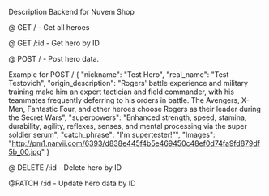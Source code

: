 Description
Backend for Nuvem Shop

@ GET / - Get all heroes

@ GET /:id - Get hero by ID

@ POST / - Post hero data. 

Example for POST /
{
    "nickname": "Test Hero",
    "real_name": "Test Testovich",
    "origin_description": "Rogers' battle experience and military training make him an expert tactician and field commander, with his teammates frequently deferring        to his orders in battle. The Avengers, X-Men, Fantastic Four, and other heroes choose Rogers as their leader during the Secret Wars",
    "superpowers": "Enhanced strength, speed, stamina, durability, agility, reflexes, senses, and mental processing via the super soldier serum",
    "catch_phrase": "I'm supertester!”",
    "Images": "http://pm1.narvii.com/6393/d838e445f4b5e469450c48ef0d74fa9fd879df5b_00.jpg"
}

@ DELETE /:id - Delete hero by ID

@PATCH /:id - Update hero data by ID

